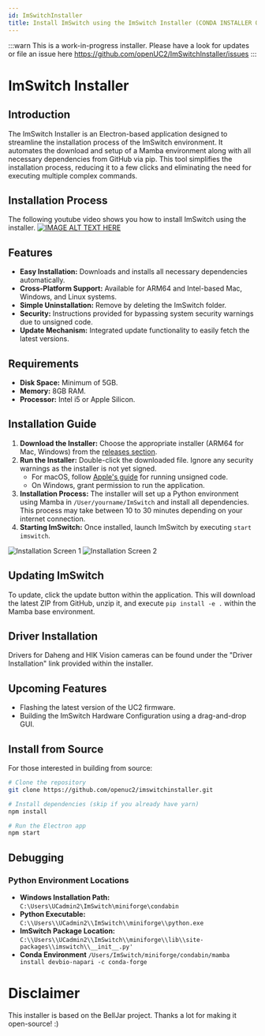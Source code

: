```yaml
---
id: ImSwitchInstaller
title: Install ImSwitch using the ImSwitch Installer (CONDA INSTALLER OUTDATED)
---
```


:::warn
This is a work-in-progress installer. Please have a look for updates or file an issue here https://github.com/openUC2/ImSwitchInstaller/issues
:::

# ImSwitch Installer


## Introduction

The ImSwitch Installer is an Electron-based application designed to streamline the installation process of the ImSwitch environment. It automates the download and setup of a Mamba environment along with all necessary dependencies from GitHub via pip. This tool simplifies the installation process, reducing it to a few clicks and eliminating the need for executing multiple complex commands.

## Installation Process

The following youtube video shows you how to install ImSwitch using the installer. 
[![IMAGE ALT TEXT HERE](https://i3.ytimg.com/vi/N4P1sH2E9RU/maxresdefault.jpg)](https://www.youtube.com/watch?v=N4P1sH2E9RU?si=jyhAzLshAbg26YHu)

## Features

- **Easy Installation:** Downloads and installs all necessary dependencies automatically.
- **Cross-Platform Support:** Available for ARM64 and Intel-based Mac, Windows, and Linux systems.
- **Simple Uninstallation:** Remove by deleting the ImSwitch folder.
- **Security:** Instructions provided for bypassing system security warnings due to unsigned code.
- **Update Mechanism:** Integrated update functionality to easily fetch the latest versions.

## Requirements

- **Disk Space:** Minimum of 5GB.
- **Memory:** 8GB RAM.
- **Processor:** Intel i5 or Apple Silicon.

## Installation Guide

1. **Download the Installer:** Choose the appropriate installer (ARM64 for Mac, Windows) from the [releases section](https://github.com/openUC2/ImSwitchInstaller/releases/).
2. **Run the Installer:** Double-click the downloaded file. Ignore any security warnings as the installer is not yet signed.
   - For macOS, follow [Apple's guide](https://support.apple.com/en-us/HT202491) for running unsigned code.
   - On Windows, grant permission to run the application.
3. **Installation Process:** The installer will set up a Python environment using Mamba in `/User/yourname/ImSwitch` and install all dependencies. This process may take between 10 to 30 minutes depending on your internet connection.
4. **Starting ImSwitch:** Once installed, launch ImSwitch by executing `start imswitch`.

![Installation Screen 1](./assets/Screen1.png)
![Installation Screen 2](./assets/Screen2.png)

## Updating ImSwitch

To update, click the update button within the application. This will download the latest ZIP from GitHub, unzip it, and execute `pip install -e .` within the Mamba base environment.

## Driver Installation

Drivers for Daheng and HIK Vision cameras can be found under the "Driver Installation" link provided within the installer.

## Upcoming Features

- Flashing the latest version of the UC2 firmware.
- Building the ImSwitch Hardware Configuration using a drag-and-drop GUI.

## Install from Source

For those interested in building from source:

```bash
# Clone the repository
git clone https://github.com/openuc2/imswitchinstaller.git

# Install dependencies (skip if you already have yarn)
npm install

# Run the Electron app
npm start
```

## Debugging

### Python Environment Locations

- **Windows Installation Path:** `C:\Users\UCadmin2\ImSwitch\miniforge\condabin`
- **Python Executable:** `C:\\Users\\UCadmin2\\ImSwitch\\miniforge\\python.exe`
- **ImSwitch Package Location:** `C:\\Users\\UCadmin2\\ImSwitch\\miniforge\\lib\\site-packages\\imswitch\\__init__.py'`
- **Conda Environment** `/Users/ImSwitch/miniforge/condabin/mamba install devbio-napari -c conda-forge`

# Disclaimer

This installer is based on the BellJar project. Thanks a lot for making it open-source! :)
